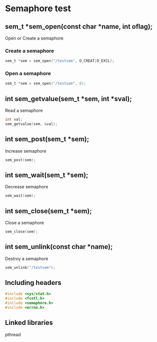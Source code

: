 # Semaphore test

## sem_t *sem_open(const char *name, int oflag);

Open or Create a semaphore

### Create a semaphore

```c
sem_t *sem = sem_open("/testsem", O_CREAT|O_EXCL);
```

### Open a semaphore

```c
sem_t *sem = sem_open("/testsem", 0);
```

## int sem_getvalue(sem_t *sem, int *sval);

Read a semaphore

```c
int val;
sem_getvalue(sem, &val);
```

## int sem_post(sem_t *sem);

Increase semaphore

```c
sem_post(sem);
```

## int sem_wait(sem_t *sem);

Decrease semaphore

```c
sem_wait(sem);
```

## int sem_close(sem_t *sem);

Close a semaphore

```c
sem_close(sem);
```

## int sem_unlink(const char *name);

Destroy a semaphore

```c
sem_unlink("/testsem");
```

## Including headers

```c
#include <sys/stat.h>
#include <fcntl.h>
#include <semaphore.h>
#include <errno.h>
```

## Linked libraries

pthread
